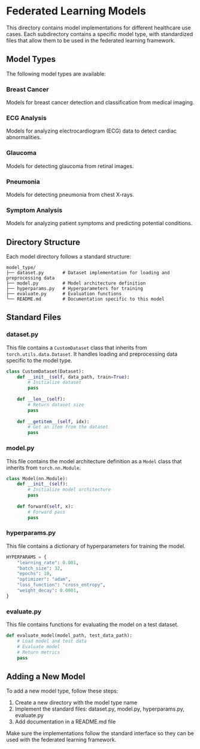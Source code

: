 # Federated Learning Models

This directory contains model implementations for different healthcare use cases. Each subdirectory contains a specific model type, with standardized files that allow them to be used in the federated learning framework.

## Model Types

The following model types are available:

### Breast Cancer

Models for breast cancer detection and classification from medical imaging.

### ECG Analysis

Models for analyzing electrocardiogram (ECG) data to detect cardiac abnormalities.

### Glaucoma

Models for detecting glaucoma from retinal images.

### Pneumonia

Models for detecting pneumonia from chest X-rays.

### Symptom Analysis

Models for analyzing patient symptoms and predicting potential conditions.

## Directory Structure

Each model directory follows a standard structure:

```
model_type/
├── dataset.py       # Dataset implementation for loading and preprocessing data
├── model.py         # Model architecture definition
├── hyperparams.py   # Hyperparameters for training
├── evaluate.py      # Evaluation functions
└── README.md        # Documentation specific to this model
```

## Standard Files

### dataset.py

This file contains a `CustomDataset` class that inherits from `torch.utils.data.Dataset`. It handles loading and preprocessing data specific to the model type.

```python
class CustomDataset(Dataset):
    def __init__(self, data_path, train=True):
        # Initialize dataset
        pass
        
    def __len__(self):
        # Return dataset size
        pass
        
    def __getitem__(self, idx):
        # Get an item from the dataset
        pass
```

### model.py

This file contains the model architecture definition as a `Model` class that inherits from `torch.nn.Module`.

```python
class Model(nn.Module):
    def __init__(self):
        # Initialize model architecture
        pass
        
    def forward(self, x):
        # Forward pass
        pass
```

### hyperparams.py

This file contains a dictionary of hyperparameters for training the model.

```python
HYPERPARAMS = {
    "learning_rate": 0.001,
    "batch_size": 32,
    "epochs": 10,
    "optimizer": "adam",
    "loss_function": "cross_entropy",
    "weight_decay": 0.0001,
}
```

### evaluate.py

This file contains functions for evaluating the model on a test dataset.

```python
def evaluate_model(model_path, test_data_path):
    # Load model and test data
    # Evaluate model
    # Return metrics
    pass
```

## Adding a New Model

To add a new model type, follow these steps:

1. Create a new directory with the model type name
2. Implement the standard files: dataset.py, model.py, hyperparams.py, evaluate.py
3. Add documentation in a README.md file

Make sure the implementations follow the standard interface so they can be used with the federated learning framework. 